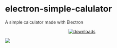 # electron-simple-calulator
A simple calculator made with Electron

<a href="https://github.com/AfiCookie/electron-simple-calulator/releases/download/0.0.4/SimpleCalculatorInstaller.exe" />
<p align="center"><img align="center" src="https://img.shields.io/github/downloads/AfiCookie/electron-simple-calulator/total.svg?style=for-the-badge" alt="downloads"></p>

<img align="center" src="https://i.imgur.com/ujuyDqs.png"></img>
